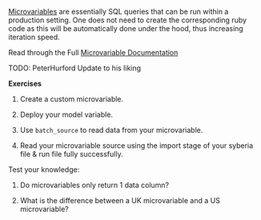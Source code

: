 [Microvariables](https://github.com/avantcredit/analytics-microvariable-server) are essentially SQL queries that can be run within a production setting. 
One does not need to create the corresponding ruby code as this will be automatically done under the hood, thus increasing iteration speed.

Read through the Full [Microvariable Documentation](https://github.com/avantcredit/analytics-microvariable-server)

TODO: PeterHurford Update to his liking

**Exercises**
1. Create a custom microvariable.  

2. Deploy your model variable.

3. Use `batch_source` to read data from your microvariable.

4. Read your microvariable source using the import stage of your syberia file & run file fully successfully.   


Test your knowledge:

1. Do microvariables only return 1 data column?

2. What is the difference between a UK microvariable and a US microvariable?
